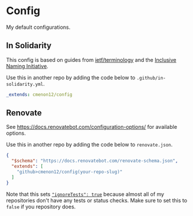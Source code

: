 # Config
My default configurations.

## In Solidarity
This config is based on guides from [ietf/terminology](https://github.com/ietf/terminology) and the [Inclusive Naming 
Initiative](https://www.inclusivenaming.org).

Use this in another repo by adding the code below to `.github/in-solidarity.yml`.
```yaml
_extends: cmenon12/config
```

## Renovate
See https://docs.renovatebot.com/configuration-options/ for available options.

Use this in another repo by adding the code below to `renovate.json`.
```json
{
  "$schema": "https://docs.renovatebot.com/renovate-schema.json",
  "extends": [
    "github>cmenon12/config(your-repo-slug)"
  ]
}
```

Note that this sets [`"ignoreTests": true`](https://docs.renovatebot.com/configuration-options/#ignoretests) because 
almost all of my repositories don't have any tests or status checks. Make sure to set this to `false` if you repository does.
